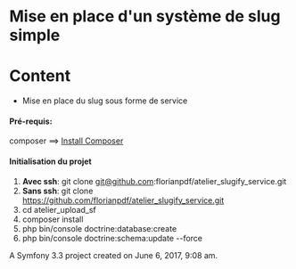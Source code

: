 Mise en place d'un système de slug simple
=========================================

# Content
- Mise en place du slug sous forme de service

#### Pré-requis: 
composer ==> [Install Composer](https://getcomposer.org/doc/00-intro.md)

#### Initialisation du projet
1. **Avec ssh**: git clone git@github.com:florianpdf/atelier_slugify_service.git 
2. **Sans ssh**: git clone https://github.com/florianpdf/atelier_slugify_service.git
3. cd atelier_upload_sf
4. composer install
5. php bin/console doctrine:database:create
6. php bin/console doctrine:schema:update --force

A Symfony 3.3 project created on June 6, 2017, 9:08 am.
